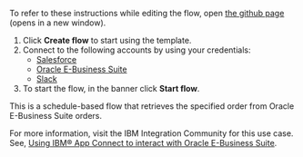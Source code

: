 To refer to these instructions while editing the flow, open [the github page](https://github.com/ot4i/app-connect-templates/tree/master/resources/markdown/Create%20an%20order%20in%20Oracle%20E-Business%20Suite%20when%20a%20new%20opportunity%20is%20created%20in%20Salesforce_instructions.md) (opens in a new window).

1. Click **Create flow** to start using the template.
2. Connect to the following accounts by using your credentials:
   - [Salesforce](https://www.ibm.com/docs/en/app-connect/containers_cd?topic=apps-salesforce)
   - [Oracle E-Business Suite](https://www.ibm.com/docs/en/app-connect/containers_cd?topic=apps-oracle-e-business-suite) 
   - [Slack](https://www.ibm.com/docs/en/app-connect/containers_cd?topic=apps-slack)
3. To start the flow, in the banner click **Start flow**.

This is a schedule-based flow that retrieves the specified order from Oracle E-Business Suite orders.

For more information, visit the IBM Integration Community for this use case. See, [Using IBM® App Connect to interact with Oracle E-Business Suite](https://community.ibm.com/community/user/integration/blogs/shamini-arumugam1/2021/11/18/using-ibm-app-connect-with-oracle-ebs).

